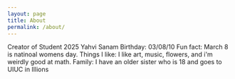```yaml
---
layout: page
title: About
permalink: /about/
---
```


Creator of Student 2025
Yahvi Sanam
Birthday: 03/08/10 
Fun fact: March 8 is natinoal womens day.
Things I like: I like art, music, flowers, and i'm weirdly good at math.
Family: I have an older sister who is 18 and goes to UIUC in Illions